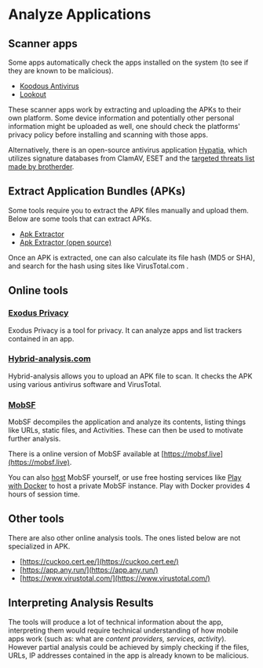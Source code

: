 # Analyze Applications

## Scanner apps

Some apps automatically check the apps installed on the system (to see if they are known to be malicious).

* [Koodous Antivirus](https://play.google.com/store/apps/details?id=com.koodous.android)
* [Lookout](https://play.google.com/store/apps/details?id=com.lookout)

These scanner apps work by extracting and uploading the APKs to their own platform. Some device information and potentially other personal information might be uploaded as well, one should check the platforms' privacy policy before installing and scanning with those apps.

Alternatively, there is an open-source antivirus application [Hypatia](https://github.com/Divested-Mobile/Hypatia), which utilizes signature databases from ClamAV, ESET and the [targeted threats list made by brotherder](https://github.com/botherder/targetedthreats).

## Extract Application Bundles (APKs)

Some tools require you to extract the APK files manually and upload them. Below are some tools that can extract APKs.

* [Apk Extractor](https://play.google.com/store/apps/details?id=com.ext.ui\&hl=zh\_TW)
* [Apk Extractor (open source)](https://f-droid.org/packages/axp.tool.apkextractor/)

Once an APK is extracted, one can also calculate its file hash (MD5 or SHA), and search for the hash using sites like VirusTotal.com .

## Online tools

### [Exodus Privacy](https://reports.exodus-privacy.eu.org/en/)

Exodus Privacy is a tool for privacy. It can analyze apps and list trackers contained in an app.

### [Hybrid-analysis.com](https://www.hybrid-analysis.com/)

Hybrid-analysis allows you to upload an APK file to scan. It checks the APK using various antivirus software and VirusTotal.

### [MobSF](https://github.com/MobSF/Mobile-Security-Framework-MobSF)

MobSF decompiles the application and analyze its contents, listing things like URLs, static files, and Activities. These can then be used to motivate further analysis.

There is a online version of MobSF available at [https://mobsf.live](https://mobsf.live).

You can also [host](https://mobsf.github.io/docs/#/installation) MobSF yourself, or use free hosting services like [Play with Docker](https://labs.play-with-docker.com/) to host a private MobSF instance. Play with Docker provides 4 hours of session time.

## Other tools

There are also other online analysis tools. The ones listed below are not specialized in APK.

* [https://cuckoo.cert.ee/](https://cuckoo.cert.ee/)
* [https://app.any.run/](https://app.any.run/)
* [https://www.virustotal.com/](https://www.virustotal.com/)

## Interpreting Analysis Results

The tools will produce a lot of technical information about the app, interpreting them would require technical understanding of how mobile apps work (such as: what are _content providers, services, activity_). However partial analysis could be achieved by simply checking if the files, URLs, IP addresses contained in the app is already known to be malicious.

